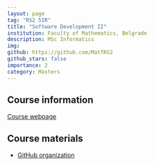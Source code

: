 ```yaml
---
layout: page
tag: "RS2 5IR"
title: "Software Development II"
institution: Faculty of Mathematics, Belgrade 
description: MSc Informatics
img: 
github: https://github.com/MatfRS2
github_stars: false
importance: 2
category: Masters
---
```


## Course information
[Course webpage](https://matfrs2.github.io/RS2/)

## Course materials
- [GitHub organization](https://github.com/MatfRS2)

